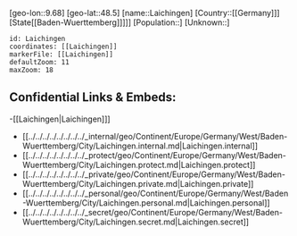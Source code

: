 ﻿---
location: [48.5,9.68]
mapzoom: [7,12] 
mapmarker: city 
type: City
tags:
- geo/City


SpocWebEntityId: 31790
isDeleted: false
confidential: public

---
[geo-lon::9.68]
[geo-lat::48.5]
[name::Laichingen]
[Country::[[Germany]]]
[State[[Baden-Wuerttemberg]]]]]
[Population::]
[Unknown::]


```leaflet
id: Laichingen
coordinates: [[Laichingen]]
markerFile: [[Laichingen]]
defaultZoom: 11 
maxZoom: 18
```


## Confidential Links & Embeds: 
-[[Laichingen|Laichingen]]] 
- [[../../../../../../../../_internal/geo/Continent/Europe/Germany/West/Baden-Wuerttemberg/City/Laichingen.internal.md|Laichingen.internal]] 
- [[../../../../../../../../_protect/geo/Continent/Europe/Germany/West/Baden-Wuerttemberg/City/Laichingen.protect.md|Laichingen.protect]] 
- [[../../../../../../../../_private/geo/Continent/Europe/Germany/West/Baden-Wuerttemberg/City/Laichingen.private.md|Laichingen.private]] 
- [[../../../../../../../../_personal/geo/Continent/Europe/Germany/West/Baden-Wuerttemberg/City/Laichingen.personal.md|Laichingen.personal]] 
- [[../../../../../../../../_secret/geo/Continent/Europe/Germany/West/Baden-Wuerttemberg/City/Laichingen.secret.md|Laichingen.secret]] 

